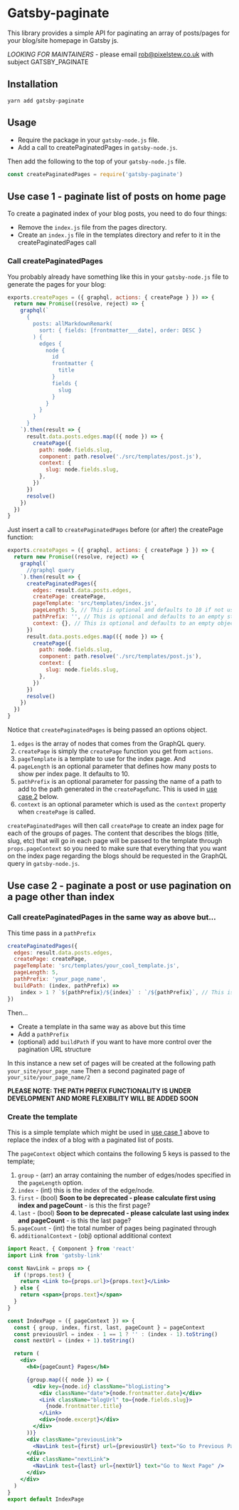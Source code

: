 # Gatsby-paginate

This library provides a simple API for paginating an array of posts/pages for your blog/site homepage in Gatsby js.

_LOOKING FOR MAINTAINERS_ - please email rob@pixelstew.co.uk with subject GATSBY_PAGINATE

## Installation

```
yarn add gatsby-paginate
```

## Usage

- Require the package in your `gatsby-node.js` file.
- Add a call to createPaginatedPages in `gatsby-node.js`.

Then add the following to the top of your `gatsby-node.js` file.

```js
const createPaginatedPages = require('gatsby-paginate')
```

## Use case 1 - paginate list of posts on home page<a name="eg1"></a>

To create a paginated index of your blog posts, you need to do four things:

- Remove the `index.js` file from the pages directory.
- Create an `index.js` file in the templates directory and refer to it in the createPaginatedPages call

### Call createPaginatedPages

You probably already have something like this in your `gatsby-node.js` file to generate the pages for your blog:

```js
exports.createPages = ({ graphql, actions: { createPage } }) => {
  return new Promise((resolve, reject) => {
    graphql(`
      {
        posts: allMarkdownRemark(
          sort: { fields: [frontmatter___date], order: DESC }
        ) {
          edges {
            node {
              id
              frontmatter {
                title
              }
              fields {
                slug
              }
            }
          }
        }
      }
    `).then(result => {
      result.data.posts.edges.map(({ node }) => {
        createPage({
          path: node.fields.slug,
          component: path.resolve('./src/templates/post.js'),
          context: {
            slug: node.fields.slug,
          },
        })
      })
      resolve()
    })
  })
}
```

Just insert a call to `createPaginatedPages` before (or after) the createPage function:

```js
exports.createPages = ({ graphql, actions: { createPage } }) => {
  return new Promise((resolve, reject) => {
    graphql(`
      //graphql query
    `).then(result => {
      createPaginatedPages({
        edges: result.data.posts.edges,
        createPage: createPage,
        pageTemplate: 'src/templates/index.js',
        pageLength: 5, // This is optional and defaults to 10 if not used
        pathPrefix: '', // This is optional and defaults to an empty string if not used
        context: {}, // This is optional and defaults to an empty object if not used
      })
      result.data.posts.edges.map(({ node }) => {
        createPage({
          path: node.fields.slug,
          component: path.resolve('./src/templates/post.js'),
          context: {
            slug: node.fields.slug,
          },
        })
      })
      resolve()
    })
  })
}
```

Notice that `createPaginatedPages` is being passed an options object.

1. `edges` is the array of nodes that comes from the GraphQL query.
2. `createPage` is simply the `createPage` function you get from `actions`.
3. `pageTemplate` is a template to use for the index page. And
4. `pageLength` is an optional parameter that defines how many posts to show per index page. It defaults to 10.
5. `pathPrefix` is an optional parameter for passing the name of a path to add to the path generated in the `createPage`func. This is used in [use case 2](#eg2) below.
6. `context` is an optional parameter which is used as the `context` property when `createPage` is called.

`createPaginatedPages` will then call `createPage` to create an index page for each of the groups of pages. The content that describes the blogs (title, slug, etc) that will go in each page will be passed to the template through `props.pageContext` so you need to make sure that everything that you want on the index page regarding the blogs should be requested in the GraphQL query in `gatsby-node.js`.

## Use case 2 - paginate a post or use pagination on a page other than index<a name="eg2"></a>

### Call createPaginatedPages in the same way as above but...

This time pass in a `pathPrefix`

```js
createPaginatedPages({
  edges: result.data.posts.edges,
  createPage: createPage,
  pageTemplate: 'src/templates/your_cool_template.js',
  pageLength: 5,
  pathPrefix: 'your_page_name',
  buildPath: (index, pathPrefix) =>
    index > 1 ? `${pathPrefix}/${index}` : `/${pathPrefix}`, // This is optional and this is the default
})
```

Then...

- Create a template in tha same way as above but this time
- Add a `pathPrefix`
- (optional) add `buildPath` if you want to have more control over the pagination URL structure

In this instance a new set of pages will be created at the following path `your_site/your_page_name`
Then a second paginated page of `your_site/your_page_name/2`

**PLEASE NOTE: THE PATH PREFIX FUNCTIONALITY IS UNDER DEVELOPMENT AND MORE FLEXIBILITY WILL BE ADDED SOON**

### Create the template

This is a simple template which might be used in [use case 1](#eg1) above to replace the index of a blog with a paginated list of posts.

The `pageContext` object which contains the following 5 keys is passed to the template;

1. `group` - (arr) an array containing the number of edges/nodes specified in the `pageLength` option.
1. `index` - (int) this is the index of the edge/node.
1. `first` - (bool) **Soon to be deprecated - please calculate first using index and pageCount** - is this the first page?
1. `last` - (bool) **Soon to be deprecated - please calculate last using index and pageCount** - is this the last page?
1. `pageCount` - (int) the total number of pages being paginated through
1. `additionalContext` - (obj) optional additional context

```jsx
import React, { Component } from 'react'
import Link from 'gatsby-link'

const NavLink = props => {
  if (!props.test) {
    return <Link to={props.url}>{props.text}</Link>
  } else {
    return <span>{props.text}</span>
  }
}

const IndexPage = ({ pageContext }) => {
  const { group, index, first, last, pageCount } = pageContext
  const previousUrl = index - 1 == 1 ? '' : (index - 1).toString()
  const nextUrl = (index + 1).toString()

  return (
    <div>
      <h4>{pageCount} Pages</h4>

      {group.map(({ node }) => (
        <div key={node.id} className="blogListing">
          <div className="date">{node.frontmatter.date}</div>
          <Link className="blogUrl" to={node.fields.slug}>
            {node.frontmatter.title}
          </Link>
          <div>{node.excerpt}</div>
        </div>
      ))}
      <div className="previousLink">
        <NavLink test={first} url={previousUrl} text="Go to Previous Page" />
      </div>
      <div className="nextLink">
        <NavLink test={last} url={nextUrl} text="Go to Next Page" />
      </div>
    </div>
  )
}
export default IndexPage
```
